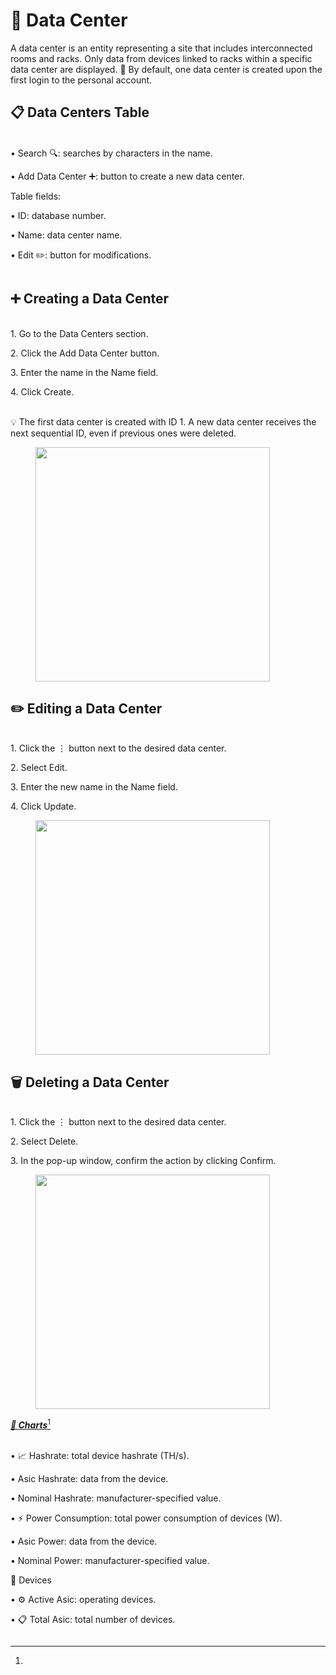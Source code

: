 # 🏢 Data Center

A data center is an entity representing a site that includes interconnected rooms and racks. Only data from devices linked to racks within a specific data center are displayed. 📌 By default, one data center is created upon the first login to the personal account.

## 📋 Data Centers Table

\
• Search 🔍: searches by characters in the name.

• Add Data Center ➕: button to create a new data center.

Table fields:

• ID: database number.

• Name: data center name.

• Edit ✏️: button for modifications.

<figure><img src="../../.gitbook/assets/Снимок экрана 2025-01-13 в 20.00.48.png" alt=""><figcaption></figcaption></figure>

## ➕ Creating a Data Center

\
1\. Go to the Data Centers section.

2\. Click the Add Data Center button.

3\. Enter the name in the Name field.

4\. Click Create.

\
💡 The first data center is created with ID 1. A new data center receives the next sequential ID, even if previous ones were deleted.

<figure><img src="../../.gitbook/assets/Снимок экрана 2025-01-13 в 20.01.05.png" alt="" width="375"><figcaption></figcaption></figure>

## ✏️ Editing a Data Center

\
1\. Click the ⋮ button next to the desired data center.

2\. Select Edit.

3\. Enter the new name in the Name field.

4\. Click Update.

<figure><img src="../../.gitbook/assets/Снимок экрана 2025-01-13 в 20.01.23.png" alt="" width="375"><figcaption></figcaption></figure>

## 🗑️ Deleting a Data Center

\
1\. Click the ⋮ button next to the desired data center.

2\. Select Delete.

3\. In the pop-up window, confirm the action by clicking Confirm.

<figure><img src="../../.gitbook/assets/Снимок экрана 2025-01-13 в 20.01.44.png" alt="" width="375"><figcaption></figcaption></figure>



[_**🔹 Charts**_](#user-content-fn-1)[^1]

\
• 📈 Hashrate: total device hashrate (TH/s).

• Asic Hashrate: data from the device.

• Nominal Hashrate: manufacturer-specified value.

• ⚡ Power Consumption: total power consumption of devices (W).

• Asic Power: data from the device.

• Nominal Power: manufacturer-specified value.

🔹 Devices

• ⚙️ Active Asic: operating devices.

• 📋 Total Asic: total number of devices.

<figure><img src="../../.gitbook/assets/Снимок экрана 2025-01-13 в 20.04.38.png" alt=""><figcaption></figcaption></figure>

[^1]: 
